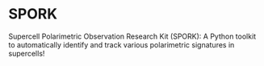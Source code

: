 # SPORK
Supercell Polarimetric Observation Research Kit (SPORK): A Python toolkit to automatically identify and track various polarimetric signatures in supercells!
